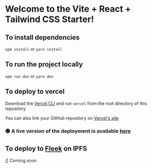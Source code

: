 # Welcome to the Vite + React + Tailwind CSS Starter!

## To install dependencies

`npm install` or `yarn install`

## To run the project locally

`npm run dev` or `yarn dev`

## To deploy to vercel

Download the [Vercel CLI](https://vercel.com/docs/cli) and run `vercel` from the root directory of this repository

You can also link your GitHub repository on [Vercel's site](https://vercel.com)

### 🟢 A live version of the deployment is available [here](https://vite-tailwind-starter.vercel.app/)

## To deploy to [Fleek](https://fleek.co/) on IPFS

☝️ Coming soon

